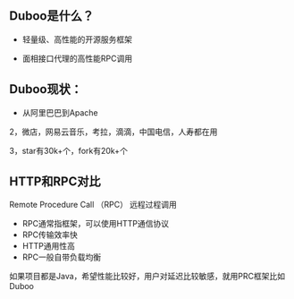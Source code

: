 ## Duboo是什么？

* 轻量级、高性能的开源服务框架

* 面相接口代理的高性能RPC调用

## Duboo现状：

* 从阿里巴巴到Apache

2，微店，网易云音乐，考拉，滴滴，中国电信，人寿都在用

3，star有30k+个，fork有20k+个



## HTTP和RPC对比

Remote Procedure Call （RPC） 远程过程调用

* RPC通常指框架，可以使用HTTP通信协议
* RPC传输效率快
* HTTP通用性高
* RPC一般自带负载均衡

如果项目都是Java，希望性能比较好，用户对延迟比较敏感，就用PRC框架比如Duboo

